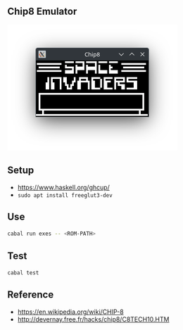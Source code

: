 Chip8 Emulator
--------------

![Screenshot](./misc/screenshot.png)

## Setup

- https://www.haskell.org/ghcup/
- `sudo apt install freeglut3-dev`

## Use

```bash
cabal run exes -- <ROM-PATH>
```

## Test

```bash
cabal test
```

## Reference

- https://en.wikipedia.org/wiki/CHIP-8
- http://devernay.free.fr/hacks/chip8/C8TECH10.HTM
